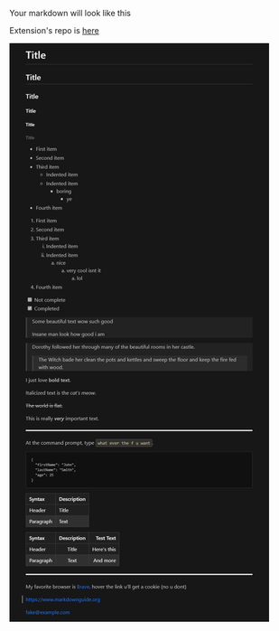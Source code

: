 Your markdown will look like this

Extension's repo is [here](https://github.com/OzakIOne/markdown-github-dark)

![Markdown style preview](preview.png)
